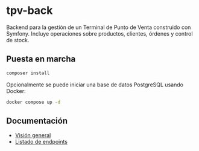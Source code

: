 # tpv-back

Backend para la gestión de un Terminal de Punto de Venta construido con Symfony.
Incluye operaciones sobre productos, clientes, órdenes y control de stock.

## Puesta en marcha

```bash
composer install
```

Opcionalmente se puede iniciar una base de datos PostgreSQL usando Docker:

```bash
docker compose up -d
```

## Documentación

- [Visión general](docs/OVERVIEW.md)
- [Listado de endpoints](docs/ENDPOINTS.md)
